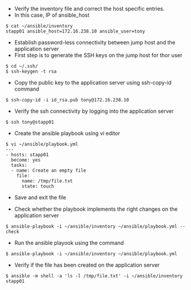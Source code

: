 - Verify the inventory file and correct the host specific entries.
- In this case, IP of ansible_host

```
$ cat ~/ansible/inventory 
stapp01 ansible_host=172.16.238.10 ansible_user=tony
```

- Establish password-less connectivity between jump host and the application server
- First step is to generate the SSH keys on the jump host for thor user
```
$ cd ~/.ssh/
$ ssh-keygen -t rsa
```

- Copy the public key to the application server using ssh-copy-id command
```
$ ssh-copy-id -i id_rsa.pub tony@172.16.238.10
```

- Verify the ssh connectivity by logging into the application server
```
$ ssh tony@stapp01
```

- Create the ansible playbook using vi editor
```
$ vi ~/ansible/playbook.yml
---
- hosts: stapp01
  become: yes
  tasks:
  - name: Create an empty file
    file:
      name: /tmp/file.txt
      state: touch
```

- Save and exit the file

- Check whether the playbook implements the right changes on the application server
```
$ ansible-playbook -i ~/ansible/inventory ~/ansible/playbook.yml --check 
```

- Run the ansible playook using the command
```
$ ansible-playbook -i ~/ansible/inventory ~/ansible/playbook.yml
```

- Verify if the file has been created on the application server
```
$ ansible -m shell -a 'ls -l /tmp/file.txt' -i ~/ansible/inventory stapp01
```